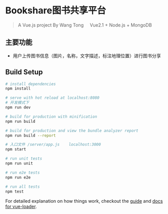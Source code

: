 # Bookshare图书共享平台

> A Vue.js project By Wang Tong      
> Vue2.1 + Node.js + MongoDB

## 主要功能     

* 用户上传图书信息（图片，名称，文字描述，标注地理位置）进行图书分享


## Build Setup

``` bash
# install dependencies
npm install

# serve with hot reload at localhost:8080   
# 开发模式下
npm run dev

# build for production with minification
npm run build

# build for production and view the bundle analyzer report
npm run build --report  

# 入口文件 /server/app.js    localhost:3000  
npm start   

# run unit tests
npm run unit

# run e2e tests
npm run e2e

# run all tests
npm test
```

For detailed explanation on how things work, checkout the [guide](http://vuejs-templates.github.io/webpack/) and [docs for vue-loader](http://vuejs.github.io/vue-loader).
